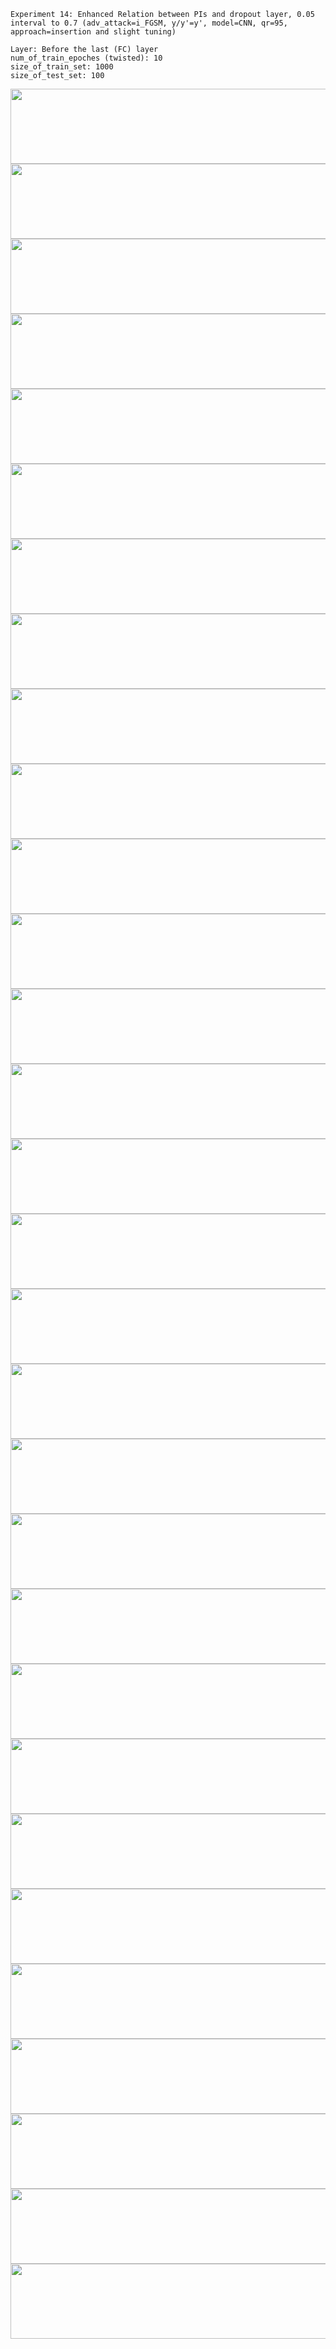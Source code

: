 
    Experiment 14: Enhanced Relation between PIs and dropout layer, 0.05 interval to 0.7 (adv_attack=i_FGSM, y/y'=y', model=CNN, qr=95, approach=insertion and slight tuning)
  
    Layer: Before the last (FC) layer 
    num_of_train_epoches (twisted): 10
    size_of_train_set: 1000
    size_of_test_set: 100

<img src="../Images/Exp14/1/exp_14_1_0.png" width="720" height="120"/>
<img src="../Images/Exp14/2/exp_14_2_0.png" width="720" height="120"/>

<img src="../Images/Exp14/1/exp_14_1_5.png" width="720" height="120"/>
<img src="../Images/Exp14/2/exp_14_2_5.png" width="720" height="120"/>

<img src="../Images/Exp14/1/exp_14_1_10.png" width="720" height="120"/>
<img src="../Images/Exp14/2/exp_14_2_10.png" width="720" height="120"/>

<img src="../Images/Exp14/1/exp_14_1_15.png" width="720" height="120"/>
<img src="../Images/Exp14/2/exp_14_2_15.png" width="720" height="120"/>

<img src="../Images/Exp14/1/exp_14_1_20.png" width="720" height="120"/>
<img src="../Images/Exp14/2/exp_14_2_20.png" width="720" height="120"/>

<img src="../Images/Exp14/1/exp_14_1_25.png" width="720" height="120"/>
<img src="../Images/Exp14/2/exp_14_2_25.png" width="720" height="120"/>

<img src="../Images/Exp14/1/exp_14_1_30.png" width="720" height="120"/>
<img src="../Images/Exp14/2/exp_14_2_30.png" width="720" height="120"/>

<img src="../Images/Exp14/1/exp_14_1_35.png" width="720" height="120"/>
<img src="../Images/Exp14/2/exp_14_2_35.png" width="720" height="120"/>

<img src="../Images/Exp14/1/exp_14_1_40.png" width="720" height="120"/>
<img src="../Images/Exp14/2/exp_14_2_40.png" width="720" height="120"/>

<img src="../Images/Exp14/1/exp_14_1_45.png" width="720" height="120"/>
<img src="../Images/Exp14/2/exp_14_2_45.png" width="720" height="120"/>

<img src="../Images/Exp14/1/exp_14_1_50.png" width="720" height="120"/>
<img src="../Images/Exp14/2/exp_14_2_50.png" width="720" height="120"/>

<img src="../Images/Exp14/1/exp_14_1_55.png" width="720" height="120"/>
<img src="../Images/Exp14/2/exp_14_2_55.png" width="720" height="120"/>

<img src="../Images/Exp14/1/exp_14_1_60.png" width="720" height="120"/>
<img src="../Images/Exp14/2/exp_14_2_60.png" width="720" height="120"/>

<img src="../Images/Exp14/1/exp_14_1_65.png" width="720" height="120"/>
<img src="../Images/Exp14/2/exp_14_2_65.png" width="720" height="120"/>

<img src="../Images/Exp14/1/exp_14_1_70.png" width="720" height="120"/>
<img src="../Images/Exp14/2/exp_14_2_70.png" width="720" height="120"/>
   
